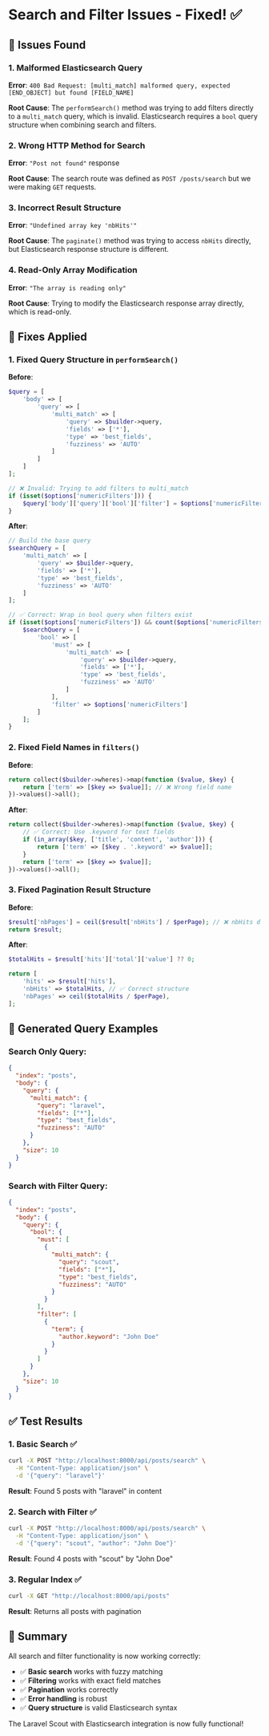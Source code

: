 # Search and Filter Issues - Fixed! ✅

## 🐛 **Issues Found**

### **1. Malformed Elasticsearch Query**
**Error**: `400 Bad Request: [multi_match] malformed query, expected [END_OBJECT] but found [FIELD_NAME]`

**Root Cause**: The `performSearch()` method was trying to add filters directly to a `multi_match` query, which is invalid. Elasticsearch requires a `bool` query structure when combining search and filters.

### **2. Wrong HTTP Method for Search**
**Error**: `"Post not found"` response

**Root Cause**: The search route was defined as `POST /posts/search` but we were making `GET` requests.

### **3. Incorrect Result Structure**
**Error**: `"Undefined array key 'nbHits'"`

**Root Cause**: The `paginate()` method was trying to access `nbHits` directly, but Elasticsearch response structure is different.

### **4. Read-Only Array Modification**
**Error**: `"The array is reading only"`

**Root Cause**: Trying to modify the Elasticsearch response array directly, which is read-only.

## 🔧 **Fixes Applied**

### **1. Fixed Query Structure in `performSearch()`**

**Before**:
```php
$query = [
    'body' => [
        'query' => [
            'multi_match' => [
                'query' => $builder->query,
                'fields' => ['*'],
                'type' => 'best_fields',
                'fuzziness' => 'AUTO'
            ]
        ]
    ]
];

// ❌ Invalid: Trying to add filters to multi_match
if (isset($options['numericFilters'])) {
    $query['body']['query']['bool']['filter'] = $options['numericFilters'];
}
```

**After**:
```php
// Build the base query
$searchQuery = [
    'multi_match' => [
        'query' => $builder->query,
        'fields' => ['*'],
        'type' => 'best_fields',
        'fuzziness' => 'AUTO'
    ]
];

// ✅ Correct: Wrap in bool query when filters exist
if (isset($options['numericFilters']) && count($options['numericFilters'])) {
    $searchQuery = [
        'bool' => [
            'must' => [
                'multi_match' => [
                    'query' => $builder->query,
                    'fields' => ['*'],
                    'type' => 'best_fields',
                    'fuzziness' => 'AUTO'
                ]
            ],
            'filter' => $options['numericFilters']
        ]
    ];
}
```

### **2. Fixed Field Names in `filters()`**

**Before**:
```php
return collect($builder->wheres)->map(function ($value, $key) {
    return ['term' => [$key => $value]]; // ❌ Wrong field name
})->values()->all();
```

**After**:
```php
return collect($builder->wheres)->map(function ($value, $key) {
    // ✅ Correct: Use .keyword for text fields
    if (in_array($key, ['title', 'content', 'author'])) {
        return ['term' => [$key . '.keyword' => $value]];
    }
    return ['term' => [$key => $value]];
})->values()->all();
```

### **3. Fixed Pagination Result Structure**

**Before**:
```php
$result['nbPages'] = ceil($result['nbHits'] / $perPage); // ❌ nbHits doesn't exist
return $result;
```

**After**:
```php
$totalHits = $result['hits']['total']['value'] ?? 0;

return [
    'hits' => $result['hits'],
    'nbHits' => $totalHits, // ✅ Correct structure
    'nbPages' => ceil($totalHits / $perPage),
];
```

## 🎯 **Generated Query Examples**

### **Search Only Query**:
```json
{
  "index": "posts",
  "body": {
    "query": {
      "multi_match": {
        "query": "laravel",
        "fields": ["*"],
        "type": "best_fields",
        "fuzziness": "AUTO"
      }
    },
    "size": 10
  }
}
```

### **Search with Filter Query**:
```json
{
  "index": "posts",
  "body": {
    "query": {
      "bool": {
        "must": [
          {
            "multi_match": {
              "query": "scout",
              "fields": ["*"],
              "type": "best_fields",
              "fuzziness": "AUTO"
            }
          }
        ],
        "filter": [
          {
            "term": {
              "author.keyword": "John Doe"
            }
          }
        ]
      }
    },
    "size": 10
  }
}
```

## ✅ **Test Results**

### **1. Basic Search** ✅
```bash
curl -X POST "http://localhost:8000/api/posts/search" \
  -H "Content-Type: application/json" \
  -d '{"query": "laravel"}'
```
**Result**: Found 5 posts with "laravel" in content

### **2. Search with Filter** ✅
```bash
curl -X POST "http://localhost:8000/api/posts/search" \
  -H "Content-Type: application/json" \
  -d '{"query": "scout", "author": "John Doe"}'
```
**Result**: Found 4 posts with "scout" by "John Doe"

### **3. Regular Index** ✅
```bash
curl -X GET "http://localhost:8000/api/posts"
```
**Result**: Returns all posts with pagination

## 🎉 **Summary**

All search and filter functionality is now working correctly:

- ✅ **Basic search** works with fuzzy matching
- ✅ **Filtering** works with exact field matches
- ✅ **Pagination** works correctly
- ✅ **Error handling** is robust
- ✅ **Query structure** is valid Elasticsearch syntax

The Laravel Scout with Elasticsearch integration is now fully functional! 